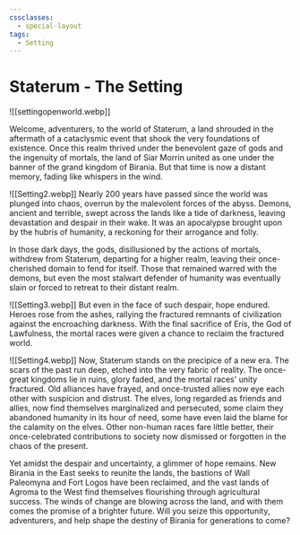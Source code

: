 ```yaml
---
cssclasses:
  - special-layout
tags:
  - Setting
---
```


# Staterum - The Setting

![[settingopenworld.webp]]

Welcome, adventurers, to the world of Staterum, a land shrouded in the aftermath of a cataclysmic event that shook the very foundations of existence. Once this realm thrived under the benevolent gaze of gods and the ingenuity of mortals, the land of Siar Morrin united as one under the banner of the grand kingdom of Birania. But that time is now a distant memory, fading like whispers in the wind.

![[Setting2.webp]]
Nearly 200 years have passed since the world was plunged into chaos, overrun by the malevolent forces of the abyss. Demons, ancient and terrible, swept across the lands like a tide of darkness, leaving devastation and despair in their wake. It was an apocalypse brought upon by the hubris of humanity, a reckoning for their arrogance and folly.

In those dark days, the gods, disillusioned by the actions of mortals, withdrew from Staterum, departing for a higher realm, leaving their once-cherished domain to fend for itself. Those that remained warred with the demons, but even the most stalwart defender of humanity was eventually slain or forced to retreat to their distant realm.

![[Setting3.webp]]
But even in the face of such despair, hope endured. Heroes rose from the ashes, rallying the fractured remnants of civilization against the encroaching darkness. With the final sacrifice of Eris, the God of Lawfulness, the mortal races were given a chance to reclaim the fractured world.

![[Setting4.webp]]
Now, Staterum stands on the precipice of a new era. The scars of the past run deep, etched into the very fabric of reality. The once-great kingdoms lie in ruins, glory faded, and the mortal races' unity fractured. Old alliances have frayed, and once-trusted allies now eye each other with suspicion and distrust. The elves, long regarded as friends and allies, now find themselves marginalized and persecuted, some claim they abandoned humanity in its hour of need, some have even laid the blame for the calamity on the elves. Other non-human races fare little better, their once-celebrated contributions to society now dismissed or forgotten in the chaos of the present.

Yet amidst the despair and uncertainty, a glimmer of hope remains. New Birania in the East seeks to reunite the lands, the bastions of Wall Paleomyna and Fort Logos have been reclaimed, and the vast lands of Agroma to the West find themselves flourishing through agricultural success. The winds of change are blowing across the land, and with them comes the promise of a brighter future. Will you seize this opportunity, adventurers, and help shape the destiny of Birania for generations to come?